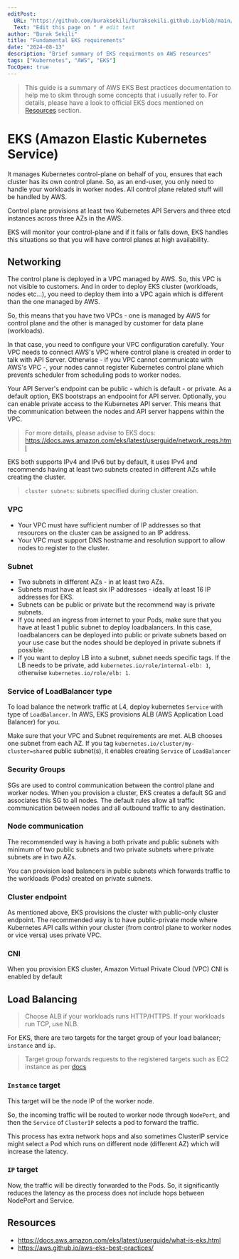 ```yaml
---
editPost:
  URL: "https://github.com/buraksekili/buraksekili.github.io/blob/main/content/articles/eks.md"
  Text: "Edit this page on " # edit text
author: "Burak Sekili"
title: "Fundamental EKS requirements"
date: "2024-08-13"
description: "Brief summary of EKS requirments on AWS resources"
tags: ["Kubernetes", "AWS", "EKS"]
TocOpen: true
---
```


> This guide is a summary of AWS EKS Best practices documentation to help me to skim through
some concepts that i usually refer to. For details, please have a look to official EKS docs
mentioned on [Resources](#resources) section.

# EKS (Amazon Elastic Kubernetes Service)

It manages Kubernetes control-plane on behalf of you, ensures that each cluster has its own control plane.
So, as an end-user, you only need to handle your workloads in worker nodes. All control plane related stuff will be handled by AWS.

Control plane provisions at least two Kubernetes API Servers and three etcd instances across three
AZs in the AWS.

EKS will monitor your control-plane and if it fails or falls down, EKS handles this situations so that
you will have control planes at high availability.

## Networking

The control plane is deployed in a VPC managed by AWS. So, this VPC is not visible to customers.
And in order to deploy EKS cluster (workloads, nodes etc...), you need to deploy them into a
VPC again which is different than the one managed by AWS.

So, this means that you have two VPCs - one is managed by AWS for control plane and the other is
managed by customer for data plane (workloads).

In that case, you need to configure your VPC configuration carefully. Your VPC needs to connect
AWS's VPC where control plane is created in order to talk with API Server. Otherwise - if
you VPC cannot communicate with AWS's VPC -, your nodes cannot register Kubernetes control plane
which prevents scheduler from scheduling pods to worker nodes.

Your API Server's endpoint can be public - which is default - or private.
As a default option, EKS bootstraps an endpooint for API server.
Optionally, you can enable private access to the Kubernetes API server. This means that the communication
between the nodes and API server happens within the VPC.

> For more details, please advise to EKS docs: https://docs.aws.amazon.com/eks/latest/userguide/network_reqs.html

EKS both supports IPv4 and IPv6 but by default, it uses IPv4 and recommends having at least two subnets
created in different AZs while creating the cluster.

> `cluster subnets`: subnets specified during cluster creation.

### VPC

- Your VPC must have sufficient number of IP addresses so that resources on the cluster can be assigned
  to an IP address.
- Your VPC must support DNS hostname and resolution support to allow nodes to register to the cluster.

### Subnet

- Two subnets in different AZs - in at least two AZs.
- Subnets must have at least six IP addresses - ideally at least 16 IP addresses for EKS.
- Subnets can be public or private but the recommend way is private subnets.
- If you need an ingress from internet to your Pods, make sure that you have at least 1 public subnet
  to deploy loadbalancers. In this case, loadbalancers can be deployed into public or private subnets based
  on your use case but the nodes should be deployed in private subnets if possible.
- If you want to deploy LB into a subnet, subnet needs specific tags. If the LB needs to be private, add `kubernetes.io/role/internal-elb: 1`, otherwise `kubernetes.io/role/elb: 1`.

### Service of LoadBalancer type

To load balance the network traffic at L4, deploy kubernetes `Service` with type of `LoadBalancer`.
In AWS, EKS provisions ALB (AWS Application Load Balancer) for you.

Make sure that your VPC and Subnet requirements are met. ALB chooses one subnet from each AZ.
If you tag `kubernetes.io/cluster/my-cluster=shared` public subnet(s), it enables creating `Service` of
`LoadBalancer`

### Security Groups

SGs are used to control communication between the control plane and worker nodes.
When you provision a cluster, EKS creates a default SG and associates this SG to all nodes.
The default rules allow all traffic communication between nodes and all outbound traffic to any destination.

### Node communication 
The recommended way is having a both private and public subnets with minimum of two public subnets and two
private subnets where private subnets are in two AZs.

You can provision load balancers in public subnets which forwards traffic to the workloads (Pods) created
on private subnets.

### Cluster endpoint

As mentioned above, EKS provisions the cluster with public-only cluster endpoint. The recommended way is
to have public-private mode where Kubernetes API calls within your cluster (from control plane to worker nodes or vice versa)
uses private VPC.

### CNI

When you provision EKS cluster, Amazon Virtual Private Cloud (VPC) CNI is enabled by default


## Load Balancing

> Choose ALB if your workloads runs HTTP/HTTPS. If your workloads run TCP, use NLB.

For EKS, there are two targets for the target group of your load balancer; `instance` and `ip`.

> Target group forwards requests to the registered targets such as EC2 instance as per [docs](https://docs.aws.amazon.com/elasticloadbalancing/latest/application/load-balancer-target-groups.html)

### `Instance` target

This target will be the node IP of the worker node.

So, the incoming traffic will be routed to worker node through `NodePort`, 
and then the `Service` of `ClusterIP` selects a pod to forward the traffic.

This process has extra network hops and also sometimes ClusterIP service might select a Pod which
runs on different node (different AZ) which will increase the latency.

### `IP` target

Now, the traffic will be directly forwarded to the Pods. So, it significantly reduces the latency as 
the process does not include hops between NodePort and Service.

## Resources

- https://docs.aws.amazon.com/eks/latest/userguide/what-is-eks.html
- https://aws.github.io/aws-eks-best-practices/